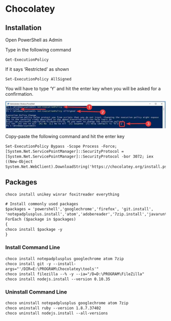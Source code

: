 # Chocolatey

## Installation
Open PowerShell as Admin

Type in the following command

```shell
Get-ExecutionPolicy
```

If it says ‘Restricted’ as shown

```shell
Set-ExecutionPolicy AllSigned
```

You will have to type ‘Y’ and hit the enter key when you will be asked for a confirmation.

![img.png](img/chocolatey-1.png)

Copy-paste the following command and hit the enter key

```shell
Set-ExecutionPolicy Bypass -Scope Process -Force; [System.Net.ServicePointManager]::SecurityProtocol = [System.Net.ServicePointManager]::SecurityProtocol -bor 3072; iex ((New-Object System.Net.WebClient).DownloadString('https://chocolatey.org/install.ps1'))
```

## Packages

```shell
choco install unikey winrar foxitreader everything
```

```shell
# Install commonly used packages 
$packages = 'powershell','googlechrome','firefox', 'git.install', 'notepadplusplus.install','atom','adobereader','7zip.install','javaruntime','vlc','putty.install','sysinternals','transmission','mRemoteNG' 
ForEach ($package in $packages) 
{ 
choco install $package -y 
} 
```

### Install Command Line 
```shell
choco install notepadplusplus googlechrome atom 7zip 
choco install git -y --install-args="'/DIR=E:\PROGRAM\Chocolatey\tools'" 
choco install filezilla --% -y --ia="/D=D:\PROGRAM\FileZilla"  
choco install nodejs.install --version 0.10.35 
```

### Uninstall Command Line 
```shell
choco uninstall notepadplusplus googlechrome atom 7zip 
choco uninstall ruby --version 1.8.7.37402 
choco uninstall nodejs.install --all-versions 
```
